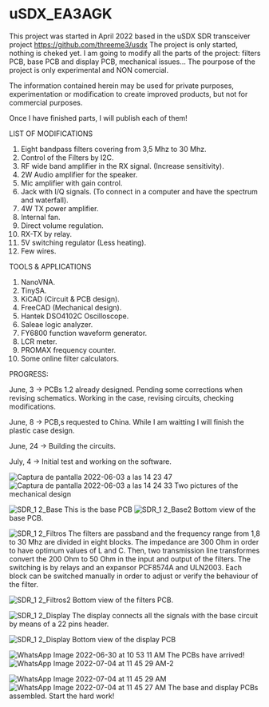 # uSDX_EA3AGK

This project was started in April 2022 based in the uSDX SDR transceiver project https://github.com/threeme3/usdx The project is only started, nothing is cheked yet. I am going to modify all the parts of the project: filters PCB, base PCB and display PCB, mechanical issues...
 The pourpose of the project is only experimental and NON comercial.
 
 The information contained herein may be used for private purposes, experimentation or modification to create improved products, but not for commercial purposes.

Once I have finished parts, I will publish each of them!

LIST OF MODIFICATIONS

1. Eight bandpass filters covering from 3,5 Mhz to 30 Mhz.
2. Control of the Filters by I2C.
3. RF wide band amplifier in the RX signal. (Increase sensitivity).
4. 2W Audio amplifier for the speaker.
5. Mic amplifier with gain control.
6. Jack with I/Q signals. (To connect in a computer and have the spectrum and waterfall).
7. 4W TX power amplifier.
8. Internal fan.
9. Direct volume regulation.
10. RX-TX by relay. 
11. 5V switching regulator (Less heating).
12. Few wires.

TOOLS & APPLICATIONS

1. NanoVNA.
2. TinySA.
3. KiCAD   (Circuit & PCB design).
4. FreeCAD (Mechanical design).
5. Hantek DSO4102C Oscilloscope.
6. Saleae logic analyzer.
7. FY6800 function waveform generator.
8. LCR meter.
9. PROMAX frequency counter.
10. Some online filter calculators.


PROGRESS:

June, 3 → 
PCBs 1.2 already designed. Pending some corrections when revising schematics. Working in the case, revising circuits, checking modifications.

June, 8 → 
PCB,s requested to China. While I am waitting I will finish the plastic case design.

June, 24 → 
Building the circuits.

July, 4 → Initial test and working on the software.


![Captura de pantalla 2022-06-03 a las 14 23 47](https://user-images.githubusercontent.com/73885181/171853175-65d5c0ed-09fd-4038-a4fe-0a16bd049513.png)
![Captura de pantalla 2022-06-03 a las 14 24 33](https://user-images.githubusercontent.com/73885181/171853196-1eb8b762-5802-446b-998d-6ad5af846b66.png)
Two pictures of the mechanical design

![SDR_1 2_Base](https://user-images.githubusercontent.com/73885181/171909729-fd36bd90-6c0c-46e6-8462-5cfbe09e47f3.png)
This is the base PCB
![SDR_1 2_Base2](https://user-images.githubusercontent.com/73885181/171912813-f89b97f0-db07-42c5-95be-8e284b0d10b9.png)
Bottom view of the base PCB.

![SDR_1 2_Filtros](https://user-images.githubusercontent.com/73885181/171854786-272909ea-9ea3-49f3-b5d6-5f98be0a03ec.png)
The filters are passband and the frequency range from 1,8 to 30 Mhz are divided in eight blocks. The impedance are 300 Ohm in order to have optimum values of L and C. Then, two transmission line transformes convert the 200 Ohm to 50 Ohm in the input and output of the filters. The switching is by relays and an expansor PCF8574A and ULN2003. Each block can be switched manually in order to adjust or verify the behaviour of the filter.

![SDR_1 2_Filtros2](https://user-images.githubusercontent.com/73885181/171854796-45dcbcc1-febf-46de-bed7-7836cadc89d8.png)
Bottom view of the filters PCB.

![SDR_1 2_Display](https://user-images.githubusercontent.com/73885181/171854838-5df36f80-1014-457b-b0aa-caa2cdf2c4b6.png)
The display connects all the signals with the base circuit by means of a 22 pins header.

![SDR_1 2_Display](https://user-images.githubusercontent.com/73885181/171913244-8e2aac08-c480-4ae5-a059-617ec567827f.png)
Bottom view of the display PCB

![WhatsApp Image 2022-06-30 at 10 53 11 AM](https://user-images.githubusercontent.com/73885181/176636152-6f0929f5-176b-4a3e-8b87-f18fd8b147d3.jpeg)
The PCBs have arrived!
![WhatsApp Image 2022-07-04 at 11 45 29 AM-2](https://user-images.githubusercontent.com/73885181/177129703-d0db5f9d-d66f-4e0c-9356-503bf3e5f9f3.jpeg)

![WhatsApp Image 2022-07-04 at 11 45 29 AM](https://user-images.githubusercontent.com/73885181/177129725-974addba-c474-48ab-a6bf-e3365d190849.jpeg)
![WhatsApp Image 2022-07-04 at 11 45 27 AM](https://user-images.githubusercontent.com/73885181/177129744-e0977986-19a7-40ad-9726-37263e595ec4.jpeg)
The base and display PCBs assembled. Start the hard work!
